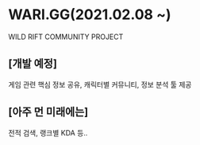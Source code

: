 # WARI.GG(2021.02.08 ~)
WILD RIFT COMMUNITY PROJECT

## [개발 예정]
게임 관련 핵심 정보 공유, 캐릭터별 커뮤니티, 정보 분석 툴 제공

## [아주 먼 미래에는]
전적 검색, 랭크별 KDA 등..
